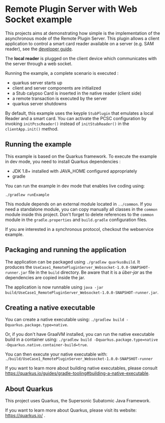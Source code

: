 # Remote Plugin Server with Web Socket example

This projects aims at demonstrating how simple is the implementation of the asynchronous mode of the Remote Plugin Server. This plugin allows a client application to control a smart card reader available on a server (e.g. SAM reader), see the [developer guide](https://calypsonet.github.io/keyple-website/docs/developer-guide/distributed-application/#remotepluginserver).

The **local reader** is plugged on the client device which communicates with the server through a web socket.

Running the example, a complete scenario is executed :
- quarkus server starts up
- client and server components are initialized
- a Stub calypso Card is inserted in the native reader (client side)
- a remote transaction is executed by the server
- quarkus server shutdowns

By default, this example uses the keyple `StubPlugin` that emulates a local Reader and a smart card. You can activate the PCSC configuration by invoking ```initPcscReader()``` instead of  ```initStubReader()``` in the `clientApp.init()` method.      


## Running the example

This example is based on the Quarkus framework. To execute the example in dev mode, you need to install Quarkus dependencies : 
- JDK 1.8+ installed with JAVA_HOME configured appropriately
- gradle 

You can run the example in dev mode that enables live coding using:
```
./gradlew runExample
```

This module depends on an external module located in `../common`. If you need a standalone module, you can copy manually all classes in the `common` module inside this project. Don't forget to delete references to the `common` module in the `gradle.properties` and `build.gradle` configuration files. 

If you are interested in a synchronous protocol, checkout the webservice example.

## Packaging and running the application

The application can be packaged using `./gradlew quarkusBuild`.
It produces the `UseCase1_RemotePluginServer_Websocket-1.0.0-SNAPSHOT-runner.jar` file in the `build` directory.
Be aware that it is a _über-jar_ as the dependencies are copied inside the jar.

The application is now runnable using `java -jar build/UseCase1_RemotePluginServer_Websocket-1.0.0-SNAPSHOT-runner.jar`.


## Creating a native executable

You can create a native executable using: `./gradlew build -Dquarkus.package.type=native`.

Or, if you don't have GraalVM installed, you can run the native executable build in a container using: `./gradlew build -Dquarkus.package.type=native -Dquarkus.native.container-build=true`.

You can then execute your native executable with: `./build/UseCase1_RemotePluginServer_Websocket-1.0.0-SNAPSHOT-runner`

If you want to learn more about building native executables, please consult https://quarkus.io/guides/gradle-tooling#building-a-native-executable.

## About Quarkus

This project uses Quarkus, the Supersonic Subatomic Java Framework.

If you want to learn more about Quarkus, please visit its website: https://quarkus.io/ .
